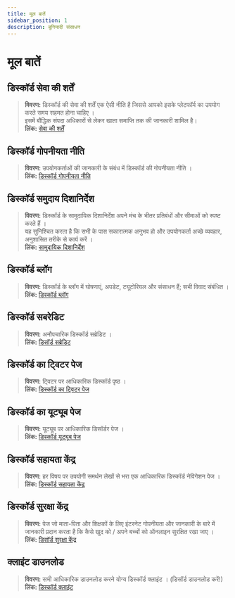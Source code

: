 ```yaml
---
title: मूल बातें
sidebar_position: 1
description: बुनियादी संसाधन
---
```


# मूल बातें

## डिस्कॉर्ड सेवा की शर्तें

> **विवरण:** डिस्कॉर्ड की सेवा की शर्तें एक ऐसी नीति है जिससे आपको इसके प्लेटफॉर्म का उपयोग करते समय सहमत होना चाहिए । <br/>
इसमें बौद्धिक संपदा अधिकारों से लेकर खाता समाप्ति तक की जानकारी शामिल है। <br/>
**लिंक:** [सेवा की शर्तें](https://dis.gd/terms)

## डिस्कॉर्ड गोपनीयता नीति

> **विवरण:** उपयोगकर्ताओं की जानकारी के संबंध में डिस्कॉर्ड की गोपनीयता नीति । <br/>
**लिंक:** [डिस्कॉर्ड गोपनीयता नीति](https://discord.com/privacy)

## डिस्कॉर्ड समुदाय दिशानिर्देश

> **विवरण:** डिस्कॉर्ड के सामुदायिक दिशानिर्देश अपने मंच के भीतर प्रतिबंधों और सीमाओं को स्पष्ट करते हैं । <br/>
यह सुनिश्चित करता है कि सभी के पास सकारात्मक अनुभव हो और उपयोगकर्ता अच्छे व्यवहार, अनुशासित तरीके से कार्य करें । <br/>
**लिंक:** [सामुदायिक दिशानिर्देश](https://dis.gd/guidelines)

## डिस्कॉर्ड ब्लॉग

> **विवरण:** डिस्कॉर्ड के ब्लॉग में घोषणाएं, अपडेट, ट्यूटोरियल और संसाधन हैं; सभी विवाद संबंधित । <br/>
**लिंक:** [डिस्कॉर्ड ब्लॉग](https://discord.com/blog)
 
## डिस्कॉर्ड सबरेडिट

> **विवरण:** अनौपचारिक डिस्कॉर्ड सब्रेडिट । <br/>
**लिंक:** [डिसॉर्ड सब्रेडिट](https://www.reddit.com/r/discordapp/)

## डिस्कॉर्ड का ट्विटर पेज

> **विवरण:** ट्विटर पर आधिकारिक डिस्कॉर्ड पृष्ठ । <br/>
**लिंक:** [डिस्कॉर्ड का ट्विटर पेज](https://twitter.com/discord)

## डिस्कॉर्ड का यूट्यूब पेज

> **विवरण:** यूट्यूब पर आधिकारिक डिसॉर्डर पेज । <br/>
**लिंक:** [डिस्कॉर्ड यूट्यूब पेज](https://www.youtube.com/c/discord)

## डिस्कॉर्ड सहायता केंद्र

> **विवरण:** हर विषय पर उपयोगी समर्थन लेखों से भरा एक आधिकारिक डिस्कॉर्ड नेविगेशन पेज । <br/>
**लिंक:** [डिस्कॉर्ड सहायता केंद्र](https://support.discord.com)

## डिस्कॉर्ड सुरक्षा केंद्र

> **विवरण:** पेज जो माता-पिता और शिक्षकों के लिए इंटरनेट गोपनीयता और जानकारी के बारे में जानकारी प्रदान करता है कि कैसे खुद को / अपने बच्चों को ऑनलाइन सुरक्षित रखा जाए । <br/>
**लिंक:** [डिसॉर्ड सुरक्षा केंद्र](https://discord.com/safety)

## क्लाइंट डाउनलोड

> **विवरण:** सभी आधिकारिक डाउनलोड करने योग्य डिस्कॉर्ड क्लाइंट । (डिसॉर्ड डाउनलोड करें!) <br/>
**लिंक:** [डिस्कॉर्ड क्लाइंट](https://discord.com/download)
